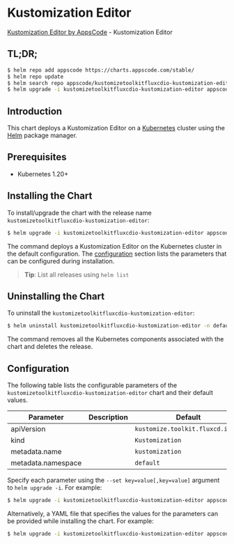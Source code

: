 # Kustomization Editor

[Kustomization Editor by AppsCode](https://appscode.com) - Kustomization Editor

## TL;DR;

```bash
$ helm repo add appscode https://charts.appscode.com/stable/
$ helm repo update
$ helm search repo appscode/kustomizetoolkitfluxcdio-kustomization-editor --version=v0.18.0
$ helm upgrade -i kustomizetoolkitfluxcdio-kustomization-editor appscode/kustomizetoolkitfluxcdio-kustomization-editor -n default --create-namespace --version=v0.18.0
```

## Introduction

This chart deploys a Kustomization Editor on a [Kubernetes](http://kubernetes.io) cluster using the [Helm](https://helm.sh) package manager.

## Prerequisites

- Kubernetes 1.20+

## Installing the Chart

To install/upgrade the chart with the release name `kustomizetoolkitfluxcdio-kustomization-editor`:

```bash
$ helm upgrade -i kustomizetoolkitfluxcdio-kustomization-editor appscode/kustomizetoolkitfluxcdio-kustomization-editor -n default --create-namespace --version=v0.18.0
```

The command deploys a Kustomization Editor on the Kubernetes cluster in the default configuration. The [configuration](#configuration) section lists the parameters that can be configured during installation.

> **Tip**: List all releases using `helm list`

## Uninstalling the Chart

To uninstall the `kustomizetoolkitfluxcdio-kustomization-editor`:

```bash
$ helm uninstall kustomizetoolkitfluxcdio-kustomization-editor -n default
```

The command removes all the Kubernetes components associated with the chart and deletes the release.

## Configuration

The following table lists the configurable parameters of the `kustomizetoolkitfluxcdio-kustomization-editor` chart and their default values.

|     Parameter      | Description |                   Default                   |
|--------------------|-------------|---------------------------------------------|
| apiVersion         |             | <code>kustomize.toolkit.fluxcd.io/v1</code> |
| kind               |             | <code>Kustomization</code>                  |
| metadata.name      |             | <code>kustomization</code>                  |
| metadata.namespace |             | <code>default</code>                        |


Specify each parameter using the `--set key=value[,key=value]` argument to `helm upgrade -i`. For example:

```bash
$ helm upgrade -i kustomizetoolkitfluxcdio-kustomization-editor appscode/kustomizetoolkitfluxcdio-kustomization-editor -n default --create-namespace --version=v0.18.0 --set apiVersion=kustomize.toolkit.fluxcd.io/v1
```

Alternatively, a YAML file that specifies the values for the parameters can be provided while
installing the chart. For example:

```bash
$ helm upgrade -i kustomizetoolkitfluxcdio-kustomization-editor appscode/kustomizetoolkitfluxcdio-kustomization-editor -n default --create-namespace --version=v0.18.0 --values values.yaml
```

